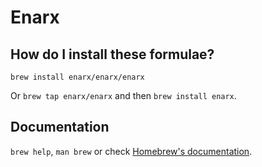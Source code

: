 # Enarx

## How do I install these formulae?

`brew install enarx/enarx/enarx`

Or `brew tap enarx/enarx` and then `brew install enarx`.

## Documentation

`brew help`, `man brew` or check [Homebrew's documentation](https://docs.brew.sh).
